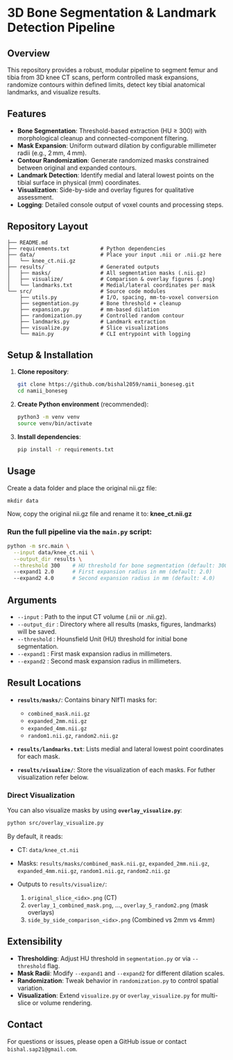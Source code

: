 # 3D Bone Segmentation & Landmark Detection Pipeline

## Overview

This repository provides a robust, modular pipeline to segment femur and tibia from 3D knee CT scans, perform controlled mask expansions, randomize contours within defined limits, detect key tibial anatomical landmarks, and visualize results. 

## Features

* **Bone Segmentation**: Threshold-based extraction (HU ≥ 300) with morphological cleanup and connected-component filtering.
* **Mask Expansion**: Uniform outward dilation by configurable millimeter radii (e.g., 2 mm, 4 mm).
* **Contour Randomization**: Generate randomized masks constrained between original and expanded contours.
* **Landmark Detection**: Identify medial and lateral lowest points on the tibial surface in physical (mm) coordinates.
* **Visualization**: Side-by-side and overlay figures for qualitative assessment.
* **Logging**: Detailed console output of voxel counts and processing steps.

## Repository Layout

```plaintext
├── README.md
├── requirements.txt          # Python dependencies
├── data/                     # Place your input .nii or .nii.gz here
│   └── knee_ct.nii.gz
├── results/                  # Generated outputs
│   ├── masks/                # All segmentation masks (.nii.gz)
│   ├── visualize/            # Comparison & overlay figures (.png)
│   └── landmarks.txt         # Medial/lateral coordinates per mask
└── src/                      # Source code modules
    ├── utils.py              # I/O, spacing, mm-to-voxel conversion
    ├── segmentation.py       # Bone threshold + cleanup
    ├── expansion.py          # mm-based dilation
    ├── randomization.py      # Controlled random contour
    ├── landmarks.py          # Landmark extraction
    ├── visualize.py          # Slice visualizations
    └── main.py               # CLI entrypoint with logging
```

## Setup & Installation

1. **Clone repository**:

   ```bash
   git clone https://github.com/bishal2059/namii_boneseg.git
   cd namii_boneseg
   ```
2. **Create Python environment** (recommended):

   ```bash
   python3 -m venv venv
   source venv/bin/activate
   ```
3. **Install dependencies**:

   ```bash
   pip install -r requirements.txt
   ```

## Usage

Create a data folder and place the original nii.gz file:
```
mkdir data
```
Now, copy the original nii.gz file and rename it to: **knee_ct.nii.gz**

### Run the full pipeline via the `main.py` script:

```bash
python -m src.main \
  --input data/knee_ct.nii \
  --output_dir results \
  --threshold 300    # HU threshold for bone segmentation (default: 300)
  --expand1 2.0      # First expansion radius in mm (default: 2.0)
  --expand2 4.0      # Second expansion radius in mm (default: 4.0)
```

## Arguments

* `--input`      : Path to the input CT volume (.nii or .nii.gz).
* `--output_dir` : Directory where all results (masks, figures, landmarks) will be saved.
* `--threshold`  : Hounsfield Unit (HU) threshold for initial bone segmentation.
* `--expand1`    : First mask expansion radius in millimeters.
* `--expand2`    : Second mask expansion radius in millimeters.

## Result Locations

* **`results/masks/`**: Contains binary NIfTI masks for:

  * `combined_mask.nii.gz`
  * `expanded_2mm.nii.gz`
  * `expanded_4mm.nii.gz`
  * `random1.nii.gz`, `random2.nii.gz`

* **`results/landmarks.txt`**: Lists medial and lateral lowest point coordinates for each mask.

* **`results/visualize/`**: Store the visualization of each masks. For futher visualization refer below.


### Direct Visualization

You can also visualize masks by using **`overlay_visualize.py`**:

```bash
python src/overlay_visualize.py
```

By default, it reads:

* CT: `data/knee_ct.nii`
* Masks: `results/masks/combined_mask.nii.gz`, `expanded_2mm.nii.gz`, `expanded_4mm.nii.gz`, `random1.nii.gz`, `random2.nii.gz`
* Outputs to `results/visualize/`:

  1. `original_slice_<idx>.png` (CT)
  2. `overlay_1_combined_mask.png`, ..., `overlay_5_random2.png` (mask overlays)
  3. `side_by_side_comparison_<idx>.png` (Combined vs 2mm vs 4mm)

## Extensibility

* **Thresholding**: Adjust HU threshold in `segmentation.py` or via `--threshold` flag.
* **Mask Radii**: Modify `--expand1` and `--expand2` for different dilation scales.
* **Randomization**: Tweak behavior in `randomization.py` to control spatial variation.
* **Visualization**: Extend `visualize.py` or `overlay_visualize.py` for multi-slice or volume rendering.


## Contact

For questions or issues, please open a GitHub issue or contact `bishal.sap21@gmail.com`.
